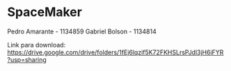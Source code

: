 # SpaceMaker

Pedro Amarante - 1134859
Gabriel Bolson - 1134814

Link para download:
https://drive.google.com/drive/folders/1fEj6lqzif5K72FKHSLrsPJdl3jH6iFYR?usp=sharing